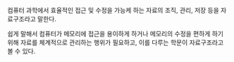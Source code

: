 
컴퓨터 과학에서 효율적인 접근 및 수정을 가능케 하는 자료의 조직, 관리, 저장 등을 자료구조라고 말한다.

쉽게 말해서 컴퓨터가 메모리에 접근을 용이하게 하거나 메모리의 수정을 편하게 하기 위해 자료를 체계적으로 관리하는 행위가 필요하고, 이를 다루는 학문이 자료구조라고 볼 수 있다.

